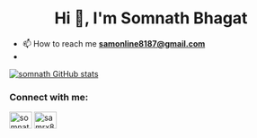  <h1 align="center">Hi 👋, I'm Somnath Bhagat</h1>
 
- 📫 How to reach me **samonline8187@gmail.com**
- 


[![somnath GitHub stats](https://github-readme-stats.vercel.app/api?username=somnathbhagat8187)](https://github.com/somnathbhgat8187/github-readme-stats)
<h3 align="left">Connect with me:</h3>
<p align="left">

<a href="https://linkedin.com/in/Somnath bhagat" target="blank"><img align="center" src="https://cdn.jsdelivr.net/npm/simple-icons@3.0.1/icons/linkedin.svg" alt="somnath bhagat" height="30" width="40" /></a>
<a href="https://instagram.com/samrx8187" target="blank"><img align="center" src="https://cdn.jsdelivr.net/npm/simple-icons@3.0.1/icons/instagram.svg" alt="samrx8187" height="30" width="40" /></a>
</p>

<!--<h3 align="left">Languages and Tools:</h3>
</a> <a href="https://www.python.com/" target="_blank"> <img src="https://devicons.github.io/devicon/devicon.git/icons/c/c-original.svg" alt="c" width="40" height="40"/> 




  







